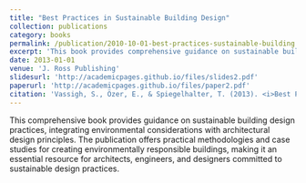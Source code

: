 ```yaml
---
title: "Best Practices in Sustainable Building Design"
collection: publications
category: books
permalink: /publication/2010-10-01-best-practices-sustainable-building
excerpt: 'This book provides comprehensive guidance on sustainable building design practices, integrating environmental considerations with architectural design principles.'
date: 2013-01-01
venue: 'J. Ross Publishing'
slidesurl: 'http://academicpages.github.io/files/slides2.pdf'
paperurl: 'http://academicpages.github.io/files/paper2.pdf'
citation: 'Vassigh, S., Özer, E., & Spiegelhalter, T. (2013). <i>Best Practices in Sustainable Building Design</i>. J. Ross Publishing.'
---
```


This comprehensive book provides guidance on sustainable building design practices, integrating environmental considerations with architectural design principles. The publication offers practical methodologies and case studies for creating environmentally responsible buildings, making it an essential resource for architects, engineers, and designers committed to sustainable design practices.